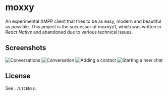 # moxxy

An experimental XMPP client that tries to be as easy, modern and beautiful as possible. This project
is the successor of moxxyv1, which was written in *React Native* and abandoned due to various technical
issues.

## Screenshots

![Conversations](assets/repo/conversations.png)
![Conversation](assets/repo/conversation.png)
![Adding a contact](assets/repo/add_contact.png)
![Starting a new chat](assets/repo/start_chat.png)

## License

See `./LICENSE`.

